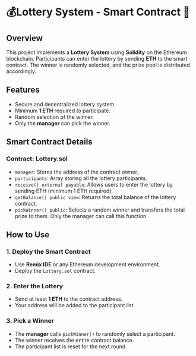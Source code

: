 # 💰Lottery System - Smart Contract 📃

## Overview
This project implements a **Lottery System** using **Solidity** on the Ethereum blockchain. Participants can enter the lottery by sending **ETH** to the smart contract. The winner is randomly selected, and the prize pool is distributed accordingly.

## Features
- Secure and decentralized lottery system.
- Minimum **1 ETH** required to participate.
- Random selection of the winner.
- Only the **manager** can pick the winner.

## Smart Contract Details
### **Contract: Lottery.sol**
- `manager`: Stores the address of the contract owner.
- `participants`: Array storing all the lottery participants.
- `receive() external payable`: Allows users to enter the lottery by sending ETH (minimum 1 ETH required).
- `getBalance() public view`: Returns the total balance of the lottery contract.
- `pickWinner() public`: Selects a random winner and transfers the total prize to them. Only the manager can call this function.

## How to Use
### 1. Deploy the Smart Contract
- Use **Remix IDE** or any Ethereum development environment.
- Deploy the `Lottery.sol` contract.

### 2. Enter the Lottery
- Send at least **1 ETH** to the contract address.
- Your address will be added to the participant list.

### 3. Pick a Winner
- The **manager** calls `pickWinner()` to randomly select a participant.
- The winner receives the entire contract balance.
- The participant list is reset for the next round.

